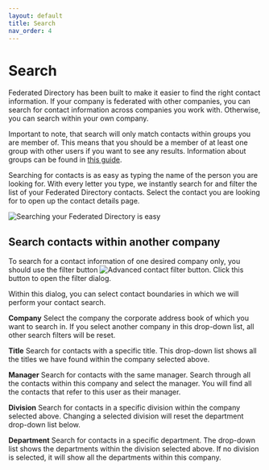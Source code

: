 ```yaml
---
layout: default
title: Search
nav_order: 4
---
```


# Search

Federated Directory has been built to make it easier to find the right contact information.
If your company is federated with other companies, you can search for contact information across companies you work with. Otherwise, you can search within your own company.

Important to note, that search will only match contacts within groups you are member of. This means that you should be a member of at least one group with other users if you want to see any results. Information about groups can be found in [this guide](./groups).

Searching for contacts is as easy as typing the name of the person you are looking for.
With every letter you type, we instantly search for and filter the list of your Federated Directory contacts. Select the contact you are looking for to open up the contact details page.

<img src="../../assets/images/search-simple.gif " alt="Searching your Federated Directory is easy"/> <br>

## Search contacts within another company

To search for a contact information of one desired company only, you should use the filter button <img style="display:inline;" src="../../assets/images/search-advancedcontactbutton2.png" alt="Advanced contact filter button"/>. Click this button to open the filter dialog.

Within this dialog, you can select contact boundaries in which we will perform your contact search.

**Company**
Select the company the corporate address book of which you want to search in. If you select another company in this drop-down list, all other search filters will be reset.

**Title**
Search for contacts with a specific title. This drop-down list shows all the titles we have found within the company selected above.

**Manager**
Search for contacts with the same manager. Search through all the contacts within this company and select the manager. You will find all the contacts that refer to this user as their manager.

**Division**
Search for contacts in a specific division within the company selected above. Changing a selected division will reset the department drop-down list below.

**Department**
Search for contacts in a specific department. The drop-down list shows the departments within the division selected above. If no division is selected, it will show all the departments within this company.
